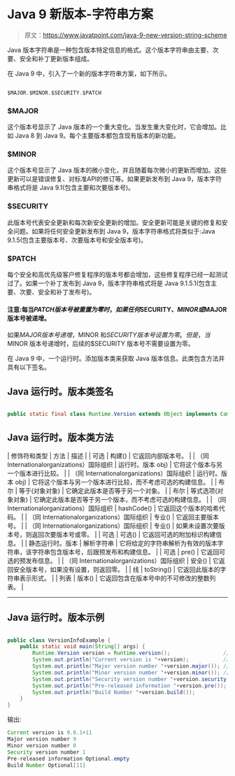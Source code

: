 # Java 9 新版本-字符串方案

> 原文：<https://www.javatpoint.com/java-9-new-version-string-scheme>

Java 版本字符串是一种包含版本特定信息的格式。这个版本字符串由主要、次要、安全和补丁更新版本组成。

在 Java 9 中，引入了一个新的版本字符串方案，如下所示。

```java

$MAJOR.$MINOR.$SECURITY.$PATCH

```

### $MAJOR

这个版本号显示了 Java 版本的一个重大变化。当发生重大变化时，它会增加。比如 Java 8 到 Java 9。每个主要版本都包含现有版本的新功能。

### $MINOR

这个版本号显示了 Java 版本的微小变化，并且随着每次微小的更新而增加。这些更新可以是错误修复、对标准API的修订等。如果更新发布到 Java 9，版本字符串格式将是 Java 9.1(包含主要和次要版本号)。

### $SECURITY

此版本号代表安全更新和每次新安全更新的增加。安全更新可能是关键的修复和安全问题。如果将任何安全更新发布到 Java 9，版本字符串格式将类似于:Java 9.1.5(包含主要版本号、次要版本号和安全版本号)。

### $PATCH

每个安全和高优先级客户修复程序的版本号都会增加，这些修复程序已经一起测试过了。如果一个补丁发布到 Java 9，版本字符串格式将是 Java 9.1.5.1(包含主要、次要、安全和补丁发布号)。

#### 注意:每当$PATCH 版本号被重置为零时，如果任何$SECURITY、$MINOR 或$MAJOR 版本号被递增。

如果$MAJOR 版本号递增，$MINOR 和$SECURITY 版本号设置为零。但是，当$MINOR 版本号递增时，后续的$SECURITY 版本号不需要设置为零。

在 Java 9 中，一个运行时。添加版本类来获取 Java 版本信息。此类包含方法并具有以下签名。

## Java 运行时。版本类签名

```java

public static final class Runtime.Version extends Object implements Comparable<Runtime.Version>

```

## Java 运行时。版本类方法

| 修饰符和类型 | 方法 | 描述 |
| 可选 | 构建() | 它返回内部版本号。 |
| （同 Internationalorganizations）国际组织 | 运行时。版本 obj) | 它将这个版本与另一个版本进行比较。 |
| （同 Internationalorganizations）国际组织 | 运行时。版本 obj) | 它将这个版本与另一个版本进行比较，而不考虑可选的构建信息。 |
| 布尔 | 等于(对象对象) | 它确定此版本是否等于另一个对象。 |
| 布尔 | 等式选项(对象对象) | 它确定此版本是否等于另一个版本，而不考虑可选的构建信息。 |
| （同 Internationalorganizations）国际组织 | hashCode() | 它返回这个版本的哈希代码。 |
| （同 Internationalorganizations）国际组织 | 专业() | 它返回主要版本号。 |
| （同 Internationalorganizations）国际组织 | 专业() | 如果未设置次要版本号，则返回次要版本号或零。 |
| 可选 | 可选() | 它返回可选的附加标识构建信息。 |
| 静态运行时。版本 | 解析字符串 | 它将给定的字符串解析为有效的版本字符串，该字符串包含版本号，后跟预发布和构建信息。 |
| 可选 | pre() | 它返回可选的预发布信息。 |
| （同 Internationalorganizations）国际组织 | 安全() | 它返回安全版本号，如果没有设置，则返回零。 |
| 线 | toString() | 它返回此版本的字符串表示形式。 |
| 列表 | 版本() | 它返回包含在版本号中的不可修改的整数列表。 |

* * *

## Java 运行时。版本示例

```java

public class VersionInfoExample {
	public static void main(String[] args) {
		Runtime.Version version = Runtime.version(); 			     // Getting runtime version instance
		System.out.println("Current version is "+version);  		 // Getting current Java version
		System.out.println("Major version number "+version.major()); // Getting major version number
		System.out.println("Minor version number "+version.minor()); // Getting minor version number
		System.out.println("Security version number "+version.security()); 	// Getting security version number
		System.out.println("Pre-released information "+version.pre()); 		// Getting pre-release version information
		System.out.println("Build Number "+version.build()); 				// Getting Optional build number
	}
}

```

输出:

```java
Current version is 9.0.1+11
Major version number 9
Minor version number 0
Security version number 1
Pre-released information Optional.empty
Build Number Optional[11]

```